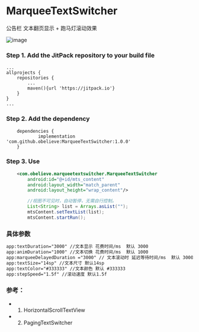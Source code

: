 # MarqueeTextSwitcher
公告栏 文本翻页显示 + 跑马灯滚动效果

![image](https://thumbsnap.com/bfQkkmjg)


### Step 1. Add the JitPack repository to your build file
```
...
allprojects {
    repositories {
        ...
        maven(){url 'https://jitpack.io'}
    }
}
...
```
### Step 2. Add the dependency
```
	dependencies {
	        implementation 'com.github.obelieve:MarqueeTextSwitcher:1.0.0'
	}
```

### Step 3. Use
```xml
    <com.obelieve.marqueetextswitcher.MarqueeTextSwitcher
        android:id="@+id/mts_content"
        android:layout_width="match_parent"
        android:layout_height="wrap_content"/>
```
```java
        //视图不可见时，自动暂停，无需自行控制。
        List<String> list = Arrays.asList("");
        mtsContent.setTextList(list);
        mtsContent.startRun();
```
### 具体参数
```xml
app:textDuration="3000" //文本显示 花费时间/ms  默认 3000
app:animDuration="1000" //文本切换 花费时间/ms  默认 1000
app:marqueeDelayedDuration ="3000" // 文本滚动时 延迟等待时间/ms  默认 3000
app:textSize="14sp" //文本尺寸 默认14sp
app:textColor="#333333" //文本颜色 默认 #333333
app:stepSpeed="1.5f" //滚动速度 默认1.5f
```

### 参考：
- 1. HorizontalScrollTextView
- 2. PagingTextSwitcher
